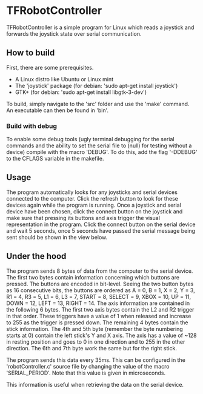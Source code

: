 # TFRobotController
TFRobotController is a simple program for Linux which reads a joystick and forwards the joystick state over serial communication. 

## How to build
First, there are some prerequisites.

- A Linux distro like Ubuntu or Linux mint
- The 'joystick' package (for debian: 'sudo apt-get install joystick')
- GTK+ (for debian: 'sudo apt-get install libgtk-3-dev')

To build, simply navigate to the 'src' folder and use the 'make' command. An executable can then be found in 'bin'.

### Build with debug
To enable some debug tools (ugly terminal debugging for the serial commands and the ability to set the serial file to (null) for testing without a device) compile with the macro 'DEBUG'. To do this, add the flag '-DDEBUG' to the CFLAGS variable in the makefile.

## Usage
The program automatically looks for any joysticks and serial devices connected to the computer. Click the refresh button to look for these devices again while the program is running. Once a joystick and serial device have been chosen, click the connect button on the joystick and make sure that pressing its buttons and axis trigger the visual representation in the program. Click the connect button on the serial device and wait 5 seconds, once 5 seconds have passed the serial message being sent should be shown in the view below.

## Under the hood
The program sends 8 bytes of data from the computer to the serial device. The first two bytes contain information concerning which buttons are pressed. The buttons are encoded in bit-level. Seeing the two button bytes as 16 consecutive bits, the buttons are ordered as A = 0, B = 1, X = 2, Y = 3, R1 = 4, R3 = 5, L1 = 6, L3 = 7, START = 8, SELECT = 9, XBOX = 10, UP = 11, DOWN = 12, LEFT = 13, RIGHT = 14. The axis information are contained in the following 6 bytes. The first two axis bytes contain the L2 and R2 trigger in that order. These triggers have a value of 1 when released and increase to 255 as the trigger is pressed down. The remaining 4 bytes contain the stick information. The 4th and 5th byte (remember the byte numbering starts at 0) contain the left stick's Y and X axis. The axis has a value of ~128 in resting position and goes to 0 in one direction and to 255 in the other direction. The 6th and 7th byte work the same but for the right stick.

The program sends this data every 35ms. This can be configured in the 'robotController.c' source file by changing the value of the macro 'SERIAL_PERIOD'. Note that this value is given in microseconds.

This information is useful when retrieving the data on the serial device.
